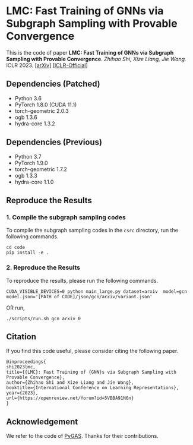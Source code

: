 # LMC: Fast Training of GNNs via Subgraph Sampling with Provable Convergence

This is the code of paper 
**LMC: Fast Training of GNNs via Subgraph Sampling with Provable Convergence**. 
*Zhihao Shi, Xize Liang, Jie Wang.* ICLR 2023. [[arXiv](https://arxiv.org/abs/2302.00924)]
[[ICLR-Official](https://openreview.net/forum?id=5VBBA91N6n)]

## Dependencies (Patched)
- Python 3.6
- PyTorch 1.8.0 (CUDA 11.1)
- torch-geometric 2.0.3
- ogb 1.3.6
- hydra-core 1.3.2


## Dependencies (Previous)
- Python 3.7
- PyTorch 1.9.0
- torch-geometric 1.7.2
- ogb 1.3.3
- hydra-core 1.1.0


## Reproduce the Results

### 1. Compile the subgraph sampling codes
To compile the subgraph sampling codes in the `csrc` directory, run the following commands.

```shell script
cd code
pip install -e .
```

### 2. Reproduce the Results 
To reproduce the results,
please run the following commands.

```shell script
CUDA_VISIBLE_DEVICES=0 python main_large.py dataset=arxiv  model=gcn  model.json='[PATH of CODE]/json/gcn/arxiv/variant.json'
```
OR run,
```shell script
./scripts/run.sh gcn arxiv 0
```

## Citation
If you find this code useful, please consider citing the following paper.
```
@inproceedings{
shi2023lmc,
title={{LMC}: Fast Training of {GNN}s via Subgraph Sampling with Provable Convergence},
author={Zhihao Shi and Xize Liang and Jie Wang},
booktitle={International Conference on Learning Representations},
year={2023},
url={https://openreview.net/forum?id=5VBBA91N6n}
}
```

## Acknowledgement
We refer to the code of [PyGAS](https://github.com/rusty1s/pyg_autoscale). Thanks for their contributions.






